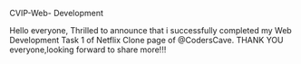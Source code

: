CVIP-Web- Development

Hello everyone, Thrilled to announce that i successfully completed my Web Development Task 1 of Netflix Clone page of @CodersCave. THANK YOU everyone,looking forward to share more!!!
